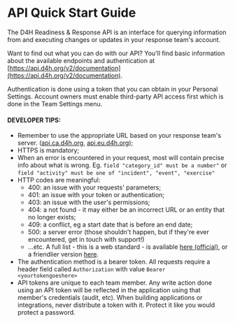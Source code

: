 # API Quick Start Guide

The D4H Readiness & Response API is an interface for querying information from and executing changes or updates in your response team's account.  


Want to find out what you can do with our API? You'll find basic information about the available endpoints and authentication at [https://api.d4h.org/v2/documentation](https://api.d4h.org/v2/documentation).   


Authentication is done using a token that you can obtain in your Personal Settings. Account owners must enable third-party API access first which is done in the Team Settings menu.  


#### DEVELOPER TIPS: 

* Remember to use the appropriate URL based on your response team's server. \([api.ca.d4h.org](https://api.ca.d4h.org/), [api.eu.d4h.org](https://api.eu.d4h.org/)\);
* HTTPS is mandatory;
* When an error is encountered in your request, most will contain precise info about what is wrong.  Eg. `field "category_id" must be a number"` or `field "activity" must be one of "incident", "event", "exercise"` 
* HTTP codes are meaningful: 
  * 400: an issue with your requests' parameters;
  * 401: an issue with your token or authentication;
  * 403: an issue with the user's permissions;
  * 404: a not found - it may either be an incorrect URL or an entity that no longer exists;
  * 409: a conflict, eg a start date that is before an end date;
  * 500: a server error \(those shouldn't happen, but if they're ever encountered, get in touch with support!\)
  * ...etc. A full list - this is a web standard - is available [here \(official\)](https://www.w3.org/Protocols/rfc2616/rfc2616-sec10.html), or a friendlier version [here](https://httpstatuses.com/). 
* The authentication method is a bearer token. All requests require a header field called `Authorization` with value `Bearer <yourtokengoeshere>`
* API tokens are unique to each team member. Any write action done using an API token will be reflected in the application using that member's credentials \(audit, etc\). When building applications or integrations, never distribute a token with it. Protect it like you would protect a password. 

